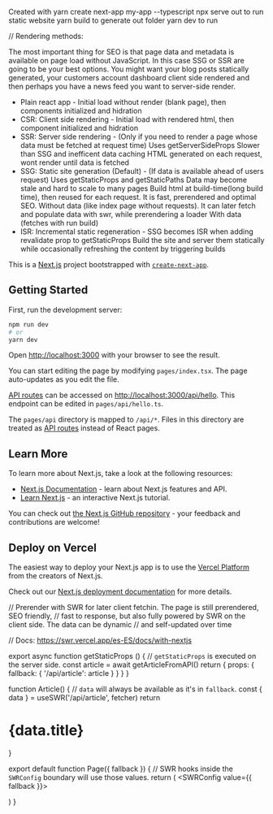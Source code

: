 
Created with yarn create next-app my-app --typescript
npx serve out to run static website
yarn build to generate out folder
yarn dev to run

// Rendering methods: 

The most important thing for SEO is that page data and metadata is available on page load without JavaScript. 
In this case SSG or SSR are going to be your best options.
You might want your blog posts statically generated, your customers account dashboard client side rendered and
then perhaps you have a news feed you want to server-side render.

- Plain react app - 
    Initial load without render (blank page), then components initialized and hidration
- CSR: Client side rendering - 
    Initial load with rendered html, then component initialized and hidration
- SSR: Server side rendering - (Only if you need to render a page whose data must be fetched at request time)
    Uses getServerSideProps
    Slower than SSG and inefficent data caching
    HTML generated on each request, wont render until data is fetched
- SSG: Static site generation (Default) - (If data is available ahead of users request)
    Uses getStaticProps and getStaticPaths
    Data may become stale and hard to scale to many pages
    Build html at build-time(long build time), then reused for each request. It is fast, prerendered and optimal SEO.
    Without data (like index page without requests). It can later fetch and populate data with swr, while prerendering a loader
    With data (fetches with run build)
- ISR: Incremental static regeneration -
    SSG becomes ISR when adding revalidate prop to getStaticProps
    Build the site and server them statically while occasionally refreshing the content by triggering builds



This is a [Next.js](https://nextjs.org/) project bootstrapped with [`create-next-app`](https://github.com/vercel/next.js/tree/canary/packages/create-next-app).

## Getting Started

First, run the development server:

```bash
npm run dev
# or
yarn dev
```

Open [http://localhost:3000](http://localhost:3000) with your browser to see the result.

You can start editing the page by modifying `pages/index.tsx`. The page auto-updates as you edit the file.

[API routes](https://nextjs.org/docs/api-routes/introduction) can be accessed on [http://localhost:3000/api/hello](http://localhost:3000/api/hello). This endpoint can be edited in `pages/api/hello.ts`.

The `pages/api` directory is mapped to `/api/*`. Files in this directory are treated as [API routes](https://nextjs.org/docs/api-routes/introduction) instead of React pages.

## Learn More

To learn more about Next.js, take a look at the following resources:

- [Next.js Documentation](https://nextjs.org/docs) - learn about Next.js features and API.
- [Learn Next.js](https://nextjs.org/learn) - an interactive Next.js tutorial.

You can check out [the Next.js GitHub repository](https://github.com/vercel/next.js/) - your feedback and contributions are welcome!

## Deploy on Vercel

The easiest way to deploy your Next.js app is to use the [Vercel Platform](https://vercel.com/new?utm_medium=default-template&filter=next.js&utm_source=create-next-app&utm_campaign=create-next-app-readme) from the creators of Next.js.

Check out our [Next.js deployment documentation](https://nextjs.org/docs/deployment) for more details.

// Prerender with SWR for later client fetchin. The page is still prerendered, SEO friendly,
// fast to response, but also fully powered by SWR on the client side. The data can be dynamic
// and self-updated over time

// Docs: https://swr.vercel.app/es-ES/docs/with-nextjs

 export async function getStaticProps () {
  // `getStaticProps` is executed on the server side.
  const article = await getArticleFromAPI()
  return {
    props: {
      fallback: {
        '/api/article': article
      }
    }
  }
}

function Article() {
  // `data` will always be available as it's in `fallback`.
  const { data } = useSWR('/api/article', fetcher)
  return <h1>{data.title}</h1>
}

export default function Page({ fallback }) {
  // SWR hooks inside the `SWRConfig` boundary will use those values.
  return (
    <SWRConfig value={{ fallback }}>
      <Article />
    </SWRConfig>
  )
}

